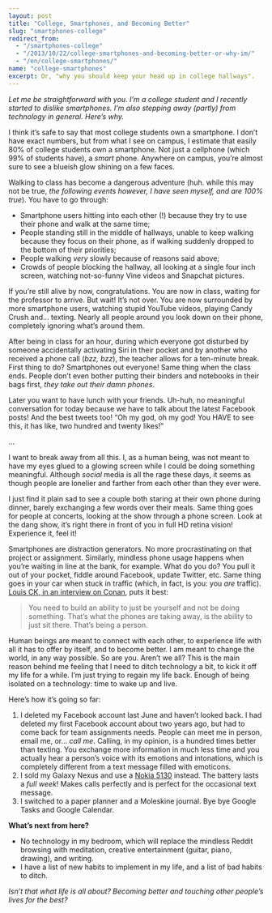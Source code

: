 ```yaml
---
layout: post
title: "College, Smartphones, and Becoming Better"
slug: "smartphones-college"
redirect_from: 
  - "/smartphones-college"
  - "/2013/10/22/college-smartphones-and-becoming-better-or-why-im/"
  - "/en/college-smartphones/"
name: "college-smartphones"
excerpt: Or, "why you should keep your head up in college hallways".
---
```


<p><em>Let me be straightforward with you. I’m a college student and I recently started to dislike smartphones. I’m also stepping away (partly) from technology in general. Here’s why.</em></p>
<p>I think it’s safe to say that most college students own a smartphone. I don’t have exact numbers, but from what I see on campus, I estimate that easily 80% of college students own a smartphone. Not just a cellphone (which 99% of students have), a <em>smart</em> phone. Anywhere on campus, you’re almost sure to see a blueish glow shining on a few faces.</p>
<p>Walking to class has become a dangerous adventure (huh. while this may not be true, <em>the following events however, I have seen myself, and are 100% true</em>). You have to go through:</p>
<ul>
<li>Smartphone users hitting into each other (!) because they try to use their phone and walk at the same time;</li>
<li>People standing still in the middle of hallways, unable to keep walking because they focus on their phone, as if walking suddenly dropped to the bottom of their priorities;</li>
<li>People walking <em>very</em> slowly because of reasons said above;</li>
<li>Crowds of people blocking the hallway, all looking at a single four inch screen, watching not-so-funny Vine videos and Snapchat pictures.</li>
</ul>
<p>If you’re still alive by now, congratulations. You are now in class, waiting for the professor to arrive. But wait! It’s not over. You are now surrounded by more smartphone users, watching stupid YouTube videos, playing Candy Crush and… texting. Nearly all people around you look down on their phone, completely ignoring what’s around them.</p>
<p>After being in class for an hour, during which everyone got disturbed by someone accidentally activating Siri in their pocket and by another who received a phone call (<em>bzz, bzz</em>), the teacher allows for a ten-minute break. First thing to do? Smartphones out everyone! Same thing when the class ends. People don’t even bother putting their binders and notebooks in their bags first, <em>they take out their damn phones</em>.</p>
<p>Later you want to have lunch with your friends. Uh-huh, no meaningful conversation for today because we have to talk about the latest Facebook posts! And the best tweets too! “Oh my god, oh my god! You HAVE to see this, it has like, two hundred and twenty likes!”</p>
<p>…</p>
<p>I want to break away from all this. I, as a human being, was not meant to have my eyes glued to a glowing screen while I could be doing something meaningful. Although <em>social</em> media is all the rage these days, it seems as though people are lonelier and farther from each other than they ever were.</p>
<p>I just find it plain sad to see a couple both staring at their own phone during dinner, barely exchanging a few words over their meals. Same thing goes for people at concerts, looking at the show through a phone screen. Look at the dang show, it’s right there in front of you in full HD retina vision! Experience it, feel it!</p>
<p>Smartphones are distraction generators. No more procrastinating on that project or assignment. Similarly, mindless phone usage happens when you’re waiting in line at the bank, for example. What do you do? You pull it out of your pocket, fiddle around Facebook, update Twitter, etc. Same thing goes in your car when stuck in traffic (which, in fact, is you: you <em>are</em> traffic). <a href="https://www.youtube.com/watch?v=5HbYScltf1c" target="_blank">Louis CK, in an interview on Conan</a>, puts it best:</p>
<blockquote><div>You need to build an ability to just be yourself and not be doing something. That’s what the phones are taking away, is the ability to just sit there. That’s being a person.</div></blockquote>
<p>Human beings are meant to connect with each other, to experience life with all it has to offer by itself, and to become better. I am meant to change the world, in any way possible. So are you. Aren’t we all? This is the main reason behind me feeling that I need to ditch technology a bit, to kick it off my life for a while. I’m just trying to regain my life back. Enough of being isolated on a technology: time to wake up and live.</p>
<p>Here’s how it’s going so far:</p>
<ol>
<li>I deleted my Facebook account last June and haven’t looked back. I had deleted my first Facebook account about two years ago, but had to come back for team assignments needs. People can meet me in person, email me, or… <em>call me</em>. Calling, in my opinion, is a hundred times better than texting. You exchange more information in much less time and you actually hear a person’s voice with its emotions and intonations, which is completely different from a text message filled with emoticons.</li>
<li>I sold my Galaxy Nexus and use a <a href="https://www.google.com/search?tbm=isch&q=nokia%205130" target="_blank">Nokia 5130</a> instead. The battery lasts a <em>full week</em>! Makes calls perfectly and is perfect for the occasional text message.</li>
<li>I switched to a paper planner and a Moleskine journal. Bye bye Google Tasks and Google Calendar.</li>
</ol>
<p><strong>What’s next from here?</strong></p>
<ul>
<li>No technology in my bedroom, which will replace the mindless Reddit browsing with meditation, creative entertainment (guitar, piano, drawing), and writing.</li>
<li>I have a list of new habits to implement in my life, and a list of bad habits to ditch.</li>
</ul>
<p><em>Isn’t that what life is all about? Becoming better and touching other people’s lives for the best?</em></p>

